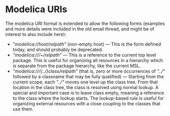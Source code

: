 # Modelica URIs

The modelica URI format is extended to allow the following forms (examples and more details were included in the old email thread, and might be of interest to also include here):
- _"modelica://host/relpath"_ (non-empty host) — This is the form defined today, and should probably be deprecated.
- _"modelica:///~/relpath"_ — This is a reference to the current top level package. This is useful for organizing all resources in a hierarchy which is separate from the package hierarchy, like the current MSL.
- _"modelica:///{../}class/relpath"_ (that is, zero or more occurrences of _"../"_ followed by a classname that may be fully qualified) — Starting from the current scope, each _"../"_ moves one level up the class tree. From that location in the class tree, the class is resolved using normal lookup. A special and important case is to leave class empty, meaning a reference to the class where the lookup starts. The lookup-based rule is useful for organizing external resources with a close coupling to the classes that use them.
